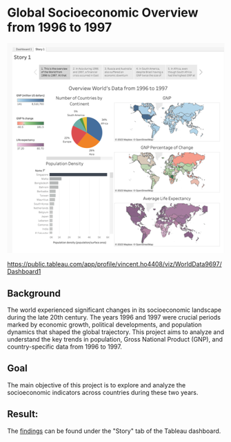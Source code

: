 # Global Socioeconomic Overview from 1996 to 1997


![alt text](tableau_image.png)

https://public.tableau.com/app/profile/vincent.ho4408/viz/WorldData9697/Dashboard1

## Background

The world experienced significant changes in its socioeconomic landscape during the late 20th century. The years 1996 and 1997 were crucial periods marked by economic growth, political developments, and population dynamics that shaped the global trajectory. This project aims to analyze and understand the key trends in population, Gross National Product (GNP), and country-specific data from 1996 to 1997.

## Goal

The main objective of this project is to explore and analyze the socioeconomic indicators across countries during these two years.

## Result:

The [findings](https://public.tableau.com/app/profile/vincent.ho4408/viz/WorldData9697/Story1) can be found under the "Story" tab of the Tableau dashboard.

